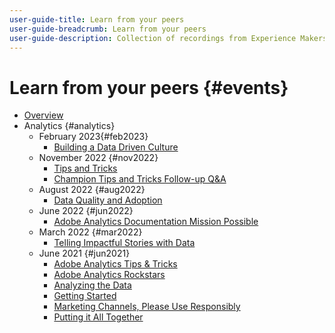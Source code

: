 ```yaml
---
user-guide-title: Learn from your peers
user-guide-breadcrumb: Learn from your peers
user-guide-description: Collection of recordings from Experience Makers Learn from your peers
---
```


# Learn from your peers {#events}

+ [Overview](./overview.md)
+ Analytics {#analytics}
  + February 2023{#feb2023}
    + [Building a Data Driven Culture](analytics/feb2023/data-driven-culture.md)
  + November 2022 {#nov2022}
    + [Tips and Tricks](analytics/nov2022/tips-and-tricks.md)
    + [Champion Tips and Tricks Follow-up Q&A](analytics/nov2022/tips-and-tricks-q-and-a.md)
  + August 2022 {#aug2022}
    + [Data Quality and Adoption](analytics/aug2022/data-quality.md)
  + June 2022 {#jun2022}
    + [Adobe Analytics Documentation Mission Possible](analytics/june2022/mission-possible.md)
  + March 2022 {#mar2022}
    + [Telling Impactful Stories with Data](analytics/mar2022/stories-with-data.md)
  + June 2021 {#jun2021}
    + [Adobe Analytics Tips & Tricks](./analytics/jun2021/tips-and-tricks.md)
    + [Adobe Analytics Rockstars](./analytics/jun2021/analytics-rockstars.md)
    + [Analyzing the Data](./analytics/jun2021/analyze-data.md)
    + [Getting Started](./analytics/jun2021/getting-started.md)
    + [Marketing Channels, Please Use Responsibly](./analytics/jun2021/marketing-channels.md)
    + [Putting it All Together](./analytics/jun2021/putting-all-together.md)